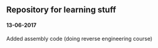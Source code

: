 ## Repository for learning stuff

#### 13-06-2017
Added assembly code (doing reverse engineering course)
